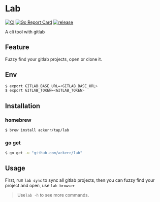# Lab

[![CI](https://github.com/Ackerr/lab/workflows/CI/badge.svg)](https://github.com/Ackerr/lab)
[![Go Report Card](https://goreportcard.com/badge/github.com/ackerr/lab)](https://goreportcard.com/report/github.com/ackerr/lab)
[![release](https://img.shields.io/github/v/release/ackerr/lab.svg)](https://github.com/ackerr/lab/releases)


A cli tool with gitlab

## Feature

Fuzzy find your gitlab projects, open or clone it.

## Env

```bash
$ export GITLAB_BASE_URL=<GITLAB_BASE_URL>
$ export GITLAB_TOKEN=<GITLAB_TOKEN>
```

## Installation

### homebrew

```bash
$ brew install ackerr/tap/lab
```

### go get

```bash
$ go get -u "github.com/ackerr/lab"
```

## Usage

First, run `lab sync` to sync all gitlab projects, then you can fuzzy find your project and open, use `lab browser`

> Use`lab -h` to see more commands.

